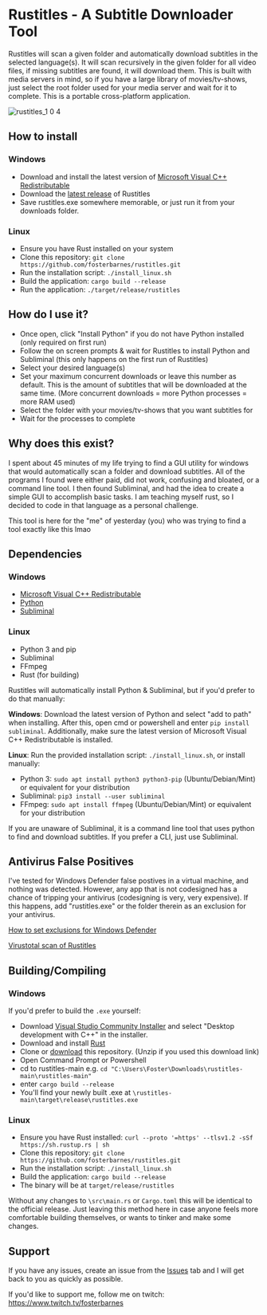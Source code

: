 # Rustitles - A Subtitle Downloader Tool

Rustitles will scan a given folder and automatically download subtitles in the selected language(s). It will scan recursively in the given folder for all video files, if missing subtitles are found, it will download them. This is built with media servers in mind, so if you have a large library of movies/tv-shows, just select the root folder used for your media server and wait for it to complete. This is a portable cross-platform application.

![rustitles_1 0 4](https://github.com/user-attachments/assets/744f8c4c-34eb-4db1-9dba-80ae22fb325d)

## How to install

### Windows
- Download and install the latest version of [Microsoft Visual C++ Redistributable](https://aka.ms/vs/17/release/vc_redist.x64.exe)
- Download the [latest release](https://github.com/fosterbarnes/rustitles/releases/download/v1.0.7/rustitles.exe) of Rustitles
- Save rustitles.exe somewhere memorable, or just run it from your downloads folder.

### Linux
- Ensure you have Rust installed on your system
- Clone this repository: `git clone https://github.com/fosterbarnes/rustitles.git`
- Run the installation script: `./install_linux.sh`
- Build the application: `cargo build --release`
- Run the application: `./target/release/rustitles`

## How do I use it?

- Once open, click "Install Python" if you do not have Python installed (only required on first run)
- Follow the on screen prompts & wait for Rustitles to install Python and Subliminal (this only happens on the first run of Rustitles)
- Select your desired language(s)
- Set your maximum concurrent downloads or leave this number as default. This is the amount of subtitles that will be downloaded at the same time. (More concurrent downloads = more Python processes = more RAM used)
- Select the folder with your movies/tv-shows that you want subtitles for
- Wait for the processes to complete

## Why does this exist?

I spent about 45 minutes of my life trying to find a GUI utility for windows that would automatically scan a folder and download subtitles. All of the programs I found were either paid, did not work, confusing and bloated, or a command line tool. I then found Subliminal, and had the idea to create a simple GUI to accomplish basic tasks. I am teaching myself rust, so I decided to code in that language as a personal challenge.

This tool is here for the "me" of yesterday (you) who was trying to find a tool exactly like this lmao

## Dependencies

### Windows
- [Microsoft Visual C++ Redistributable](https://aka.ms/vs/17/release/vc_redist.x64.exe)
- [Python](https://www.python.org/downloads/)
- [Subliminal](https://github.com/Diaoul/subliminal)

### Linux
- Python 3 and pip
- Subliminal
- FFmpeg
- Rust (for building)

Rustitles will automatically install Python & Subliminal, but if you'd prefer to do that manually:

**Windows**: Download the latest version of Python and select "add to path" when installing. After this, open cmd or powershell and enter `pip install subliminal`. Additionally, make sure the latest version of Microsoft Visual C++ Redistributable is installed.

**Linux**: Run the provided installation script: `./install_linux.sh`, or install manually:
- Python 3: `sudo apt install python3 python3-pip` (Ubuntu/Debian/Mint) or equivalent for your distribution
- Subliminal: `pip3 install --user subliminal`
- FFmpeg: `sudo apt install ffmpeg` (Ubuntu/Debian/Mint) or equivalent for your distribution

If you are unaware of Subliminal, it is a command line tool that uses python to find and download subtitles. If you prefer a CLI, just use Subliminal.

## Antivirus False Positives

I've tested for Windows Defender false postives in a virtual machine, and nothing was detected. However, any app that is not codesigned has a chance of tripping your antivirus (codesigning is very, very expensive). If this happens, add "rustitles.exe" or the folder therein as an exclusion for your antivirus. 

[How to set exclusions for Windows Defender](https://www.elevenforum.com/t/add-or-remove-exclusions-for-microsoft-defender-antivirus-in-windows-11.8797/#One)

[Virustotal scan of Rustitles](https://www.virustotal.com/gui/file/cc05fb32c293f71eeb30d898000add1a51e5e1a9d2c5fa94b119bba32c1fecf2?nocache=1)

## Building/Compiling

### Windows
If you'd prefer to build the `.exe` yourself: 
- Download [Visual Studio Community Installer](https://visualstudio.microsoft.com/downloads/) and select "Desktop development with C++" in the installer.
- Download and install [Rust](https://www.rust-lang.org/tools/install)
- Clone or [download](https://github.com/fosterbarnes/rustitles/archive/refs/heads/main.zip) this repository. (Unzip if you used this download link)
- Open Command Prompt or Powershell
- cd to rustitles-main e.g. ```cd "C:\Users\Foster\Downloads\rustitles-main\rustitles-main"```
- enter ```cargo build --release```
- You'll find your newly built .exe at `\rustitles-main\target\release\rustitles.exe`

### Linux
- Ensure you have Rust installed: `curl --proto '=https' --tlsv1.2 -sSf https://sh.rustup.rs | sh`
- Clone this repository: `git clone https://github.com/fosterbarnes/rustitles.git`
- Run the installation script: `./install_linux.sh`
- Build the application: `cargo build --release`
- The binary will be at `target/release/rustitles`

Without any changes to `\src\main.rs` or `Cargo.toml` this will be identical to the official release. Just leaving this method here in case anyone feels more comfortable building themselves, or wants to tinker and make some changes.

## Support

If you have any issues, create an issue from the [Issues](https://github.com/fosterbarnes/rustitles/issues) tab and I will get back to you as quickly as possible.

If you'd like to support me, follow me on twitch:
https://www.twitch.tv/fosterbarnes
